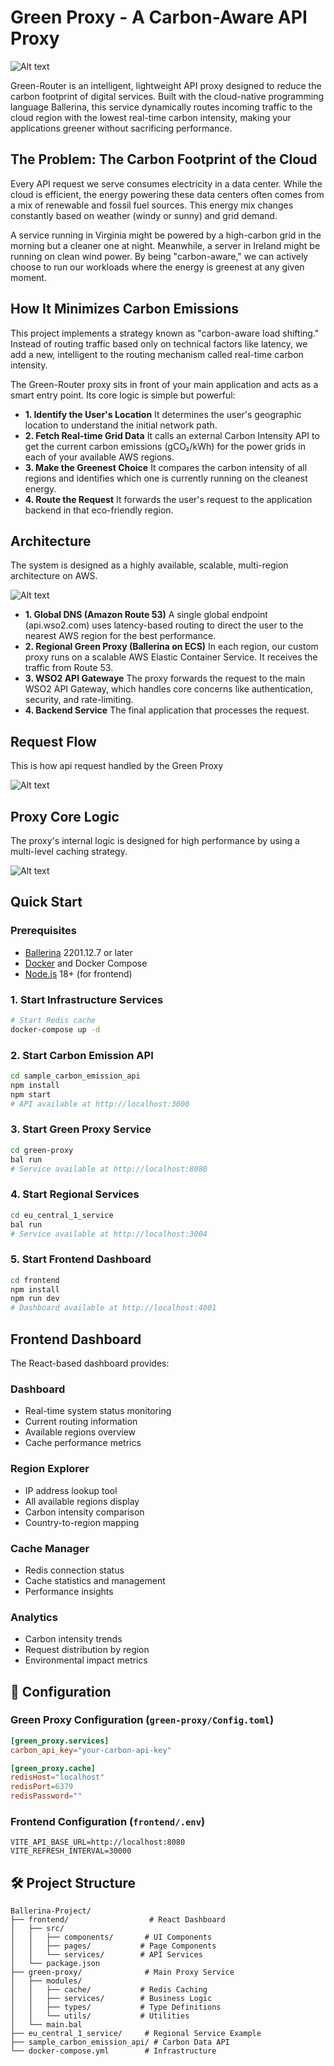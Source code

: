 # Green Proxy - A Carbon-Aware API Proxy

![Alt text](images/Green_proxy_ui.png "Green Proxy Dashbaord")

Green-Router is an intelligent, lightweight API proxy designed to reduce the carbon footprint of digital services. Built with the cloud-native programming language Ballerina, this service dynamically routes incoming traffic to the cloud region with the lowest real-time carbon intensity, making your applications greener without sacrificing performance.

## The Problem: The Carbon Footprint of the Cloud

Every API request we serve consumes electricity in a data center. While the cloud is efficient, the energy powering these data centers often comes from a mix of renewable and fossil fuel sources. This energy mix changes constantly based on weather (windy or sunny) and grid demand.

A service running in Virginia might be powered by a high-carbon grid in the morning but a cleaner one at night. Meanwhile, a server in Ireland might be running on clean wind power. By being "carbon-aware," we can actively choose to run our workloads where the energy is greenest at any given moment.

## How It Minimizes Carbon Emissions

This project implements a strategy known as "carbon-aware load shifting." Instead of routing traffic based only on technical factors like latency, we add a new, intelligent to the routing mechanism called real-time carbon intensity.

The Green-Router proxy sits in front of your main application and acts as a smart entry point. Its core logic is simple but powerful:

- **1. Identify the User's Location** It determines the user's geographic location to understand the initial network path.
- **2. Fetch Real-time Grid Data** It calls an external Carbon Intensity API to get the current carbon emissions (gCO₂/kWh) for the power grids in each of your available AWS regions.
- **3. Make the Greenest Choice** It compares the carbon intensity of all regions and identifies which one is currently running on the cleanest energy.
- **4. Route the Request** It forwards the user's request to the application backend in that eco-friendly region.

## Architecture

The system is designed as a highly available, scalable, multi-region architecture on AWS.

![Alt text](images/WSO2_Green_Proxy_Architecture_Diagram.drawio.png "Green Proxy Architecture Diagram")

- **1. Global DNS (Amazon Route 53)** A single global endpoint (api.wso2.com) uses latency-based routing to direct the user to the nearest AWS region for the best performance.
- **2. Regional Green Proxy (Ballerina on ECS)** In each region, our custom proxy runs on a scalable AWS Elastic Container Service. It receives the traffic from Route 53.
- **3. WSO2 API Gatewaye** The proxy forwards the request to the main WSO2 API Gateway, which handles core concerns like authentication, security, and rate-limiting.
- **4. Backend Service** The final application that processes the request.

## Request Flow

This is how api request handled by the Green Proxy

![Alt text](images/Request_flow_chart.png "Green Proxy request flow")

## Proxy Core Logic

The proxy's internal logic is designed for high performance by using a multi-level caching strategy.

![Alt text](images/green_proxy_logic_flow.png "Green Proxy logic")

## Quick Start

### Prerequisites

- [Ballerina](https://ballerina.io/) 2201.12.7 or later
- [Docker](https://www.docker.com/) and Docker Compose
- [Node.js](https://nodejs.org/) 18+ (for frontend)

### 1. Start Infrastructure Services

```bash
# Start Redis cache
docker-compose up -d
```

### 2. Start Carbon Emission API

```bash
cd sample_carbon_emission_api
npm install
npm start
# API available at http://localhost:3000
```

### 3. Start Green Proxy Service

```bash
cd green-proxy
bal run
# Service available at http://localhost:8080
```

### 4. Start Regional Services

```bash
cd eu_central_1_service
bal run
# Service available at http://localhost:3004
```

### 5. Start Frontend Dashboard

```bash
cd frontend
npm install
npm run dev
# Dashboard available at http://localhost:4001
```

## Frontend Dashboard

The React-based dashboard provides:

### **Dashboard**

- Real-time system status monitoring
- Current routing information
- Available regions overview
- Cache performance metrics

### **Region Explorer**

- IP address lookup tool
- All available regions display
- Carbon intensity comparison
- Country-to-region mapping

### **Cache Manager**

- Redis connection status
- Cache statistics and management
- Performance insights

### **Analytics**

- Carbon intensity trends
- Request distribution by region
- Environmental impact metrics

## 🔧 Configuration

### Green Proxy Configuration (`green-proxy/Config.toml`)

```toml
[green_proxy.services]
carbon_api_key="your-carbon-api-key"

[green_proxy.cache]
redisHost="localhost"
redisPort=6379
redisPassword=""
```

### Frontend Configuration (`frontend/.env`)

```env
VITE_API_BASE_URL=http://localhost:8080
VITE_REFRESH_INTERVAL=30000
```

## 🛠️ Project Structure

```
Ballerina-Project/
├── frontend/                  # React Dashboard
│   ├── src/
│   │   ├── components/       # UI Components
│   │   ├── pages/           # Page Components
│   │   └── services/        # API Services
│   └── package.json
├── green-proxy/              # Main Proxy Service
│   ├── modules/
│   │   ├── cache/           # Redis Caching
│   │   ├── services/        # Business Logic
│   │   ├── types/           # Type Definitions
│   │   └── utils/           # Utilities
│   └── main.bal
├── eu_central_1_service/     # Regional Service Example
├── sample_carbon_emission_api/ # Carbon Data API
└── docker-compose.yml        # Infrastructure
```
